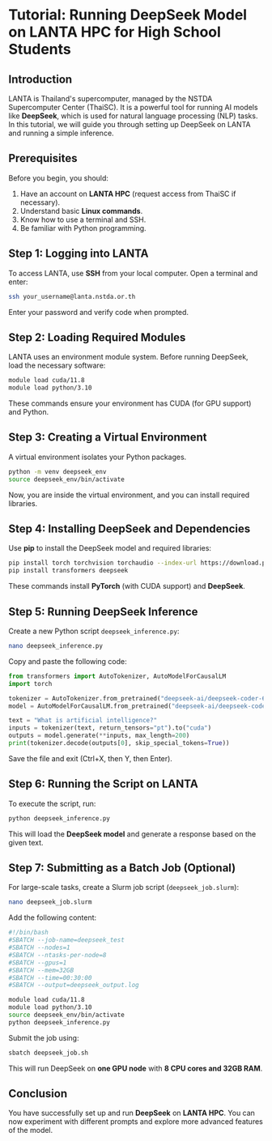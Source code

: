 # Tutorial: Running DeepSeek Model on LANTA HPC for High School Students

## Introduction
LANTA is Thailand's supercomputer, managed by the NSTDA Supercomputer Center (ThaiSC). It is a powerful tool for running AI models like **DeepSeek**, which is used for natural language processing (NLP) tasks. In this tutorial, we will guide you through setting up DeepSeek on LANTA and running a simple inference.

## Prerequisites
Before you begin, you should:
1. Have an account on **LANTA HPC** (request access from ThaiSC if necessary).
2. Understand basic **Linux commands**.
3. Know how to use a terminal and SSH.
4. Be familiar with Python programming.

## Step 1: Logging into LANTA
To access LANTA, use **SSH** from your local computer. Open a terminal and enter:
```sh
ssh your_username@lanta.nstda.or.th
```
Enter your password and verify code when prompted.

## Step 2: Loading Required Modules
LANTA uses an environment module system. Before running DeepSeek, load the necessary software:
```sh
module load cuda/11.8
module load python/3.10
```
These commands ensure your environment has CUDA (for GPU support) and Python.

## Step 3: Creating a Virtual Environment
A virtual environment isolates your Python packages.
```sh
python -m venv deepseek_env
source deepseek_env/bin/activate
```
Now, you are inside the virtual environment, and you can install required libraries.

## Step 4: Installing DeepSeek and Dependencies
Use **pip** to install the DeepSeek model and required libraries:
```sh
pip install torch torchvision torchaudio --index-url https://download.pytorch.org/whl/cu118
pip install transformers deepseek
```
These commands install **PyTorch** (with CUDA support) and **DeepSeek**.

## Step 5: Running DeepSeek Inference
Create a new Python script `deepseek_inference.py`:
```sh
nano deepseek_inference.py
```
Copy and paste the following code:
```python
from transformers import AutoTokenizer, AutoModelForCausalLM
import torch

tokenizer = AutoTokenizer.from_pretrained("deepseek-ai/deepseek-coder-6.7b")
model = AutoModelForCausalLM.from_pretrained("deepseek-ai/deepseek-coder-6.7b", torch_dtype=torch.float16, device_map="auto")

text = "What is artificial intelligence?"
inputs = tokenizer(text, return_tensors="pt").to("cuda")
outputs = model.generate(**inputs, max_length=200)
print(tokenizer.decode(outputs[0], skip_special_tokens=True))
```
Save the file and exit (Ctrl+X, then Y, then Enter).

## Step 6: Running the Script on LANTA
To execute the script, run:
```sh
python deepseek_inference.py
```
This will load the **DeepSeek model** and generate a response based on the given text.

## Step 7: Submitting as a Batch Job (Optional)
For large-scale tasks, create a Slurm job script (`deepseek_job.slurm`):
```sh
nano deepseek_job.slurm
```
Add the following content:
```sh
#!/bin/bash
#SBATCH --job-name=deepseek_test
#SBATCH --nodes=1
#SBATCH --ntasks-per-node=8
#SBATCH --gpus=1
#SBATCH --mem=32GB
#SBATCH --time=00:30:00
#SBATCH --output=deepseek_output.log

module load cuda/11.8
module load python/3.10
source deepseek_env/bin/activate
python deepseek_inference.py
```
Submit the job using:
```sh
sbatch deepseek_job.sh
```
This will run DeepSeek on **one GPU node** with **8 CPU cores and 32GB RAM**.

## Conclusion
You have successfully set up and run **DeepSeek** on **LANTA HPC**. You can now experiment with different prompts and explore more advanced features of the model.

